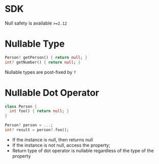 # SDK

Null safety is available `>=2.12`

# Nullable Type

```dart
Person? getPerson() { return null; }
int? getNumber() { return null; }
```

Nullable types are post-fixed by `?`

# Nullable Dot Operator

```dart
class Person {
  int foo() { return null; }
}

Person? person = ...;
int? result = person?.foo();
```

- If the instance is null, then returns null
- If the instance is not null, access the property;
- Return type of dot operator is nullable regardless of the type of the property
